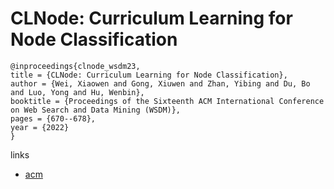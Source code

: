 # CLNode: Curriculum Learning for Node Classification

```
@inproceedings{clnode_wsdm23,
title = {CLNode: Curriculum Learning for Node Classification},
author = {Wei, Xiaowen and Gong, Xiuwen and Zhan, Yibing and Du, Bo and Luo, Yong and Hu, Wenbin},
booktitle = {Proceedings of the Sixteenth ACM International Conference on Web Search and Data Mining (WSDM)},
pages = {670--678},
year = {2022}
}
```

links
- [acm](https://dl.acm.org/doi/10.1145/3539597.3570385)
